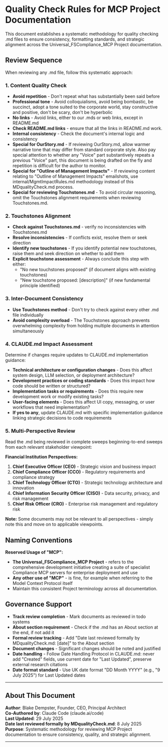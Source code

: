 # Quality Check Rules for MCP Project Documentation

This document establishes a systematic methodology for quality checking .md files to ensure consistency, formatting standards, and strategic alignment across the Universal_FSCompliance_MCP Project documentation.

## Review Sequence

When reviewing any .md file, follow this systematic approach:

### 1. Content Quality Check
- **Avoid repetition** - Don't repeat what has substantially been said before
- **Professional tone** - Avoid colloquialisms, avoid being bombastic, be succinct, adopt a tone suited to the corporate world, stay constructive and positive, don't be scary, don't be hyperbolic
- **No links** - Avoid links, either to our .mds or web links, except in README.md
- **Check README.md links** - ensure that all the links in README.md work.
- **Internal consistency** - Check the document's internal logic and consistency
- **Special for OurStory.md** - If reviewing OurStory.md, allow warmer narrative tone that
  may differ from standard corporate style. Also pay special attention to whether any "Voice" part substantively repeats a previous "Voice" part, this document is being drafted on the fly and repetition is difficult for the author to monitor.
- **Special for "Outline of Management Impacts"** - If reviewing content relating to "Outline of Management Impacts" emailshots, use internal/MgmtImpactRules.md methodology instead of this MDqualityCheck.md process. 
- **Special for reviewing Touchstones.md** - To avoid circular reasoning, omit the Touchstones alignment requirements when reviewing Touchstones.md.

### 2. Touchstones Alignment
- **Check against Touchstones.md** - verify no inconsistencies with Touchstones.md
- **Resolve inconsistencies** - If conflicts exist, resolve them or seek direction
- **Identify new touchstones** - If you identify potential new touchstones, raise them and seek direction on whether to add them
- **Explicit touchstone assessment** - Always conclude this step with either:
  - "No new touchstones proposed" (if document aligns with existing touchstones)
  - "New touchstone proposed: [description]" (if new fundamental principle identified)

### 3. Inter-Document Consistency
- **Use Touchstones method** - Don't try to check against every other .md file individually
- **Avoid complexity overload** - The Touchstones approach prevents overwhelming complexity from holding multiple documents in attention simultaneously

### 4. CLAUDE.md Impact Assessment
Determine if changes require updates to CLAUDE.md implementation guidance:
- **Technical architecture or configuration changes** - Does this affect system design, LLM selection, or deployment architecture?
- **Development practices or coding standards** - Does this impact how code should be written or structured?
- **Implementation tasks or requirements** - Does this require new development work or modify existing tasks?
- **User-facing elements** - Does this affect UI copy, messaging, or user workflows that need implementation?
- **If yes to any**, update CLAUDE.md with specific implementation guidance linking strategic decisions to code requirements

### 5. Multi-Perspective Review
Read the .md being reviewed in complete sweeps beginning-to-end sweeps from each relevant stakeholder viewpoint:

**Financial Institution Perspectives:**
1. **Chief Executive Officer (CEO)** - Strategic vision and business impact
2. **Chief Compliance Officer (CCO)** - Regulatory requirements and compliance strategy
3. **Chief Technology Officer (CTO)** - Strategic technology architecture and innovation
4. **Chief Information Security Officer (CISO)** - Data security, privacy, and risk management
5. **Chief Risk Officer (CRO)** - Enterprise risk management and regulatory risk

**Note:** Some documents may not be relevant to all perspectives - simply note this and move on to applicable viewpoints.

## Naming Conventions

**Reserved Usage of "MCP":**
- **The Universal_FSCompliance_MCP Project** - refers to the comprehensive development initiative creating a suite of specialist Compliance MCP servers for enterprise deployment and use
- **Any other use of "MCP"** - is fine, for example when referring to the Model Context Protocol itself
- Maintain this consistent Project terminology across all documentation.

## Governance Support

- **Track review completion** - Mark documents as reviewed in todo systems
- **About section requirement** - Check if the .md has an About section at the end, if not add it
- **Formal review tracking** - Add "Date last reviewed formally by MDqualityCheck.md: [date]" to the About section
- **Document changes** - Significant changes should be noted and justified
- **Date handling** - Follow Date Handling Protocol in CLAUDE.md: never add "Created" fields, use current date for "Last Updated", preserve external research citations
- **Date format standard** - Use UK date format "DD Month YYYY" (e.g., "9 July 2025") for Last Updated dates

---

## About This Document

**Author**: Blake Dempster, Founder, CEO, Principal Architect  
**Co-Authored by**: Claude Code (claude.ai/code)  
**Last Updated**: 29 July 2025  
**Date last reviewed formally by MDqualityCheck.md**: 8 July 2025  
**Purpose**: Systematic methodology for reviewing MCP Project documentation to ensure consistency, quality, and strategic alignment.

---